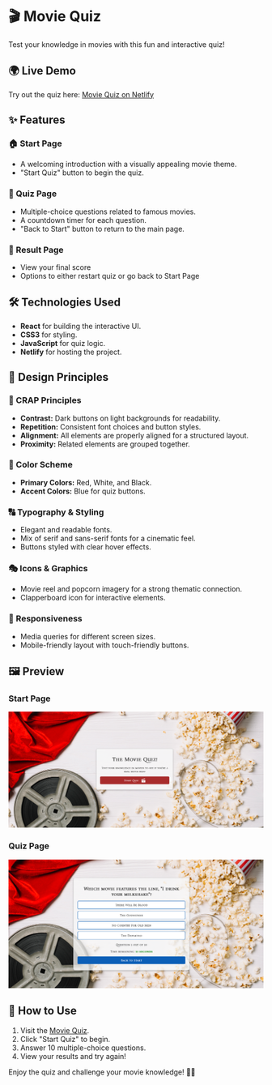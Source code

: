 # 🎬 Movie Quiz
Test your knowledge in movies with this fun and interactive quiz!

## 🌍 Live Demo
Try out the quiz here: [Movie Quiz on Netlify](https://arvidsmoviequiz.netlify.app/)

## ✨ Features
### 🏠 Start Page
- A welcoming introduction with a visually appealing movie theme.
- "Start Quiz" button to begin the quiz.

### 🎥 Quiz Page
- Multiple-choice questions related to famous movies.
- A countdown timer for each question.
- "Back to Start" button to return to the main page.

### 🍿 Result Page
- View your final score
- Options to either restart quiz or go back to Start Page

## 🛠 Technologies Used
- **React** for building the interactive UI.
- **CSS3** for styling.
- **JavaScript** for quiz logic.
- **Netlify** for hosting the project.

## 🎨 Design Principles
### 🔳 CRAP Principles
- **Contrast:** Dark buttons on light backgrounds for readability.
- **Repetition:** Consistent font choices and button styles.
- **Alignment:** All elements are properly aligned for a structured layout.
- **Proximity:** Related elements are grouped together.

### 🌈 Color Scheme
- **Primary Colors:** Red, White, and Black.
- **Accent Colors:** Blue for quiz buttons.

### 🔠 Typography & Styling
- Elegant and readable fonts.
- Mix of serif and sans-serif fonts for a cinematic feel.
- Buttons styled with clear hover effects.

### 🎭 Icons & Graphics
- Movie reel and popcorn imagery for a strong thematic connection.
- Clapperboard icon for interactive elements.

### 📱 Responsiveness
- Media queries for different screen sizes.
- Mobile-friendly layout with touch-friendly buttons.

## 🖼 Preview
### Start Page
![Start Page](./public/Start-page.png)

### Quiz Page
![Quiz Page](./public/Question-page.png)

## 📖 How to Use
1. Visit the [Movie Quiz](https://arvidsmoviequiz.netlify.app/).
2. Click "Start Quiz" to begin.
3. Answer 10 multiple-choice questions.
4. View your results and try again!

Enjoy the quiz and challenge your movie knowledge! 🎥🍿